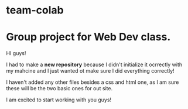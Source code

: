 # team-colab
<h1>Group project for Web Dev class.</h1>

HI guys!

I had to make a <b>new repository</b> because I didn't initialize it ocrrectly with my mahcine and I just wanted ot make sure I did everything correctly!

I haven't added any other files besides a css and html one, 
as I am sure these will be the two basic ones for out site.

I am excited to start working with you guys!
